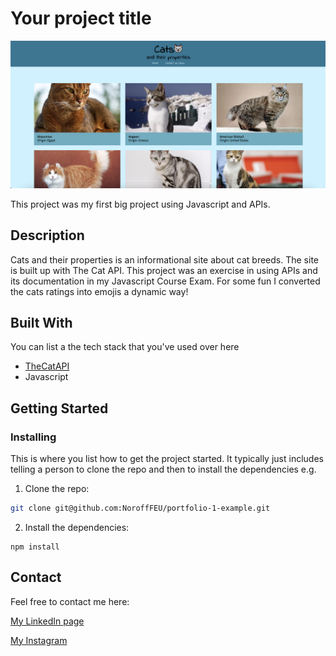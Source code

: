 # Your project title

![image](/img/cats-screenshot.png)

This project was my first big project using Javascript and APIs.

## Description

Cats and their properties is an informational site about cat breeds. The site is built up with The Cat API.
This project was an exercise in using APIs and its documentation in my Javascript Course Exam.
For some fun I converted the cats ratings into emojis a dynamic way!

## Built With

You can list a the tech stack that you've used over here

- [TheCatAPI](https://thecatapi.com)
- Javascript

## Getting Started

### Installing

This is where you list how to get the project started. It typically just includes telling a person to clone the repo and then to install the dependencies e.g.

1. Clone the repo:

```bash
git clone git@github.com:NoroffFEU/portfolio-1-example.git
```

2. Install the dependencies:

```
npm install
```

## Contact

Feel free to contact me here:

[My LinkedIn page](https://www.linkedin.com/in/siri-h%C3%B8y%C3%A5s-2bb74b1a2/)

[My Instagram](https://www.instagram.com/sirihoyas/)
